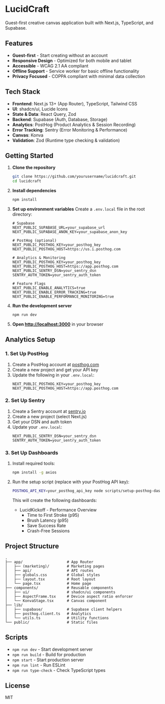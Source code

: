 # LucidCraft

Guest-first creative canvas application built with Next.js, TypeScript, and Supabase.

## Features

- **Guest-first** - Start creating without an account
- **Responsive Design** - Optimized for both mobile and tablet
- **Accessible** - WCAG 2.1 AA compliant
- **Offline Support** - Service worker for basic offline functionality
- **Privacy Focused** - COPPA compliant with minimal data collection

## Tech Stack

- **Frontend**: Next.js 13+ (App Router), TypeScript, Tailwind CSS
- **UI**: shadcn/ui, Lucide Icons
- **State & Data**: React Query, Zod
- **Backend**: Supabase (Auth, Database, Storage)
- **Analytics**: PostHog (Product Analytics & Session Recording)
- **Error Tracking**: Sentry (Error Monitoring & Performance)
- **Canvas**: Konva
- **Validation**: Zod (Runtime type checking & validation)

## Getting Started

1. **Clone the repository**
   ```bash
   git clone https://github.com/yourusername/lucidcraft.git
   cd lucidcraft
   ```

2. **Install dependencies**
   ```bash
   npm install
   ```

3. **Set up environment variables**
   Create a `.env.local` file in the root directory:
   ```env
   # Supabase
   NEXT_PUBLIC_SUPABASE_URL=your_supabase_url
   NEXT_PUBLIC_SUPABASE_ANON_KEY=your_supabase_anon_key
   
   # PostHog (optional)
   NEXT_PUBLIC_POSTHOG_KEY=your_posthog_key
   NEXT_PUBLIC_POSTHOG_HOST=https://us.i.posthog.com
   
   # Analytics & Monitoring
   NEXT_PUBLIC_POSTHOG_KEY=your_posthog_key
   NEXT_PUBLIC_POSTHOG_HOST=https://app.posthog.com
   NEXT_PUBLIC_SENTRY_DSN=your_sentry_dsn
   SENTRY_AUTH_TOKEN=your_sentry_auth_token
   
   # Feature Flags
   NEXT_PUBLIC_ENABLE_ANALYTICS=true
   NEXT_PUBLIC_ENABLE_ERROR_TRACKING=true
   NEXT_PUBLIC_ENABLE_PERFORMANCE_MONITORING=true
   ```

4. **Run the development server**
   ```bash
   npm run dev
   ```

5. **Open [http://localhost:3000](http://localhost:3000)** in your browser

## Analytics Setup

### 1. Set Up PostHog

1. Create a PostHog account at [posthog.com](https://posthog.com)
2. Create a new project and get your API key
3. Update the following in your `.env.local`:
   ```env
   NEXT_PUBLIC_POSTHOG_KEY=your_posthog_key
   NEXT_PUBLIC_POSTHOG_HOST=https://app.posthog.com
   ```

### 2. Set Up Sentry

1. Create a Sentry account at [sentry.io](https://sentry.io)
2. Create a new project (select Next.js)
3. Get your DSN and auth token
4. Update your `.env.local`:
   ```env
   NEXT_PUBLIC_SENTRY_DSN=your_sentry_dsn
   SENTRY_AUTH_TOKEN=your_sentry_auth_token
   ```

### 3. Set Up Dashboards

1. Install required tools:
   ```bash
   npm install -g axios
   ```

2. Run the setup script (replace with your PostHog API key):
   ```bash
   POSTHOG_API_KEY=your_posthog_api_key node scripts/setup-posthog-dashboards.js
   ```

   This will create the following dashboards:
   - LucidKickoff - Performance Overview
     - Time to First Stroke (p95)
     - Brush Latency (p95)
     - Save Success Rate
     - Crash-Free Sessions

## Project Structure

```
.
├── app/                    # App Router
│   ├── (marketing)/        # Marketing pages
│   ├── api/                # API routes
│   ├── globals.css         # Global styles
│   ├── layout.tsx          # Root layout
│   └── page.tsx            # Home page
├── components/             # Reusable components
│   ├── ui/                 # shadcn/ui components
│   ├── AspectFrame.tsx     # Device aspect ratio enforcer
│   └── KonvaStage.tsx      # Canvas component
├── lib/
│   ├── supabase/           # Supabase client helpers
│   ├── posthog.client.ts   # Analytics
│   └── utils.ts            # Utility functions
└── public/                 # Static files
```

## Scripts

- `npm run dev` - Start development server
- `npm run build` - Build for production
- `npm start` - Start production server
- `npm run lint` - Run ESLint
- `npm run type-check` - Check TypeScript types

## License

MIT
